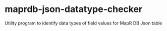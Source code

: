 # maprdb-json-datatype-checker
Utility program to identify data types of field values for MapR DB Json table
